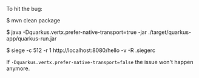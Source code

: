 To hit the bug:

$ mvn clean package

$ java -Dquarkus.vertx.prefer-native-transport=true -jar ./target/quarkus-app/quarkus-run.jar

$ siege -c 512 -r 1 http://localhost:8080/hello -v -R .siegerc 

If `-Dquarkus.vertx.prefer-native-transport=false` the issue won't happen anymore.